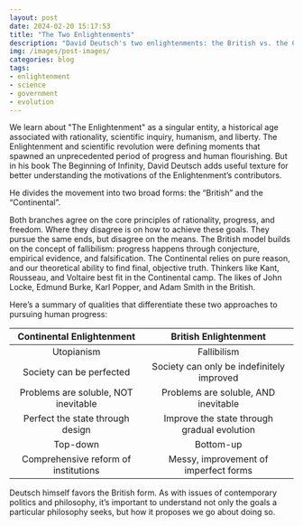 ```yaml
---
layout: post
date: 2024-02-20 15:17:53
title: "The Two Enlightenments"
description: "David Deutsch's two enlightenments: the British vs. the Continental model."
img: /images/post-images/
categories: blog
tags:
- enlightenment
- science
- government
- evolution
---
```


We learn about "The Enlightenment" as a singular entity, a historical age associated with rationality, scientific inquiry, humanism, and liberty. The Enlightenment and scientific revolution were defining moments that spawned an unprecedented period of progress and human flourishing. But in his book The Beginning of Infinity, David Deutsch adds useful texture for better understanding the motivations of the Enlightenment’s contributors.

He divides the movement into two broad forms: the “British” and the “Continental”.

Both branches agree on the core principles of rationality, progress, and freedom. Where they disagree is on how to achieve these goals. They pursue the same ends, but disagree on the means. The British model builds on the concept of fallibilism: progress happens through conjecture, empirical evidence, and falsification. The Continental relies on pure reason, and our theoretical ability to find final, objective truth. Thinkers like Kant, Rousseau, and Voltaire best fit in the Continental camp. The likes of John Locke, Edmund Burke, Karl Popper, and Adam Smith in the British.

Here’s a summary of qualities that differentiate these two approaches to pursuing human progress:

| Continental Enlightenment               | British Enlightenment                       |
| :-------------------------------------: | :-----------------------------------------: |
| Utopianism                              | Fallibilism                                 |
| Society can be perfected                | Society can only be indefinitely improved   |
| Problems are soluble, NOT inevitable    | Problems are soluble, AND inevitable        |
| Perfect the state through design        | Improve the state through gradual evolution |
| Top-down                                | Bottom-up                                   |
| Comprehensive reform of institutions    | Messy, improvement of imperfect forms       |

Deutsch himself favors the British form. As with issues of contemporary politics and philosophy, it’s important to understand not only the goals a particular philosophy seeks, but how it proposes we go about doing so.

